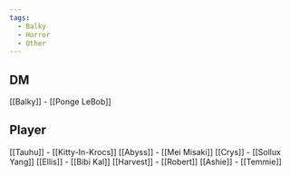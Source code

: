 ```yaml
---
tags:
  - Balky
  - Horror
  - Other
---
```

## DM
[[Balky]] - [[Ponge LeBob]]

## Player
[[Tauhu]] - [[Kitty-In-Krocs]]
[[Abyss]] - [[Mei Misaki]]
[[Crys]] - [[Sollux Yang]]
[[Ellis]] - [[Bibi Kal]]
[[Harvest]] - [[Robert]]
[[Ashie]] - [[Temmie]]

